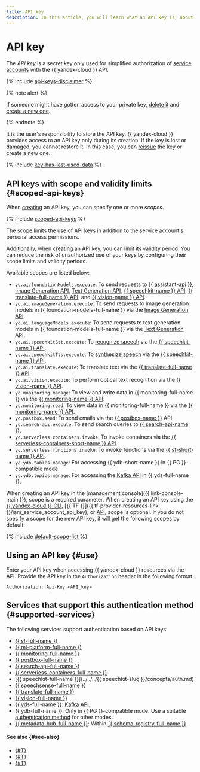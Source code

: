 ```yaml
---
title: API key
description: In this article, you will learn what an API key is, about its purpose, how to use it, and about the services supporting the API key authentication method.
---
```


# API key


The _API key_ is a secret key only used for simplified authorization of [service accounts](../users/service-accounts.md) with the {{ yandex-cloud }} API.

{% include [api-keys-disclaimer](../../../_includes/iam/api-keys-disclaimer.md) %}

{% note alert %}

If someone might have gotten access to your private key, [delete it](../../operations/authentication/manage-api-keys.md#delete-api-key) and [create a new one](../../operations/authentication/manage-api-keys.md#create-api-key).

{% endnote %}

It is the user's responsibility to store the API key. {{ yandex-cloud }} provides access to an API key only during its creation. If the key is lost or damaged, you cannot restore it. In this case, you can [reissue](../../operations/compromised-credentials.md#api-key-reissue) the key or create a new one.

{% include [key-has-last-used-data](../../../_includes/iam/key-has-last-used-data.md) %}

## API keys with scope and validity limits {#scoped-api-keys}

When [creating](../../operations/authentication/manage-api-keys.md#create-api-key) an API key, you can specify one or more _scopes_.

{% include [scoped-api-keys](../../../_includes/iam/scoped-api-keys.md) %}

The scope limits the use of API keys in addition to the service account's personal access permissions.

Additionally, when creating an API key, you can limit its validity period. You can reduce the risk of unauthorized use of your keys by configuring their scope limits and validity periods.

Available scopes are listed below:


* `yc.ai.foundationModels.execute`: To send requests to [{{ assistant-api }}](../../../foundation-models/assistants/api-ref/index.md), [Image Generation API](../../../foundation-models/image-generation/api-ref/index.md), [Text Generation API](../../../foundation-models/text-generation/api-ref/index.md), [{{ speechkit-name }} API](../../../speechkit/concepts/api.md), [{{ translate-full-name }} API](../../../translate/concepts/api.md), and [{{ vision-name }} API](../../../vision/ocr/api-ref/index.md).
* `yc.ai.imageGeneration.execute`: To send requests to image generation models in {{ foundation-models-full-name }} via the [Image Generation API](../../../foundation-models/image-generation/api-ref/index.md).
* `yc.ai.languageModels.execute`: To send requests to text generation models in {{ foundation-models-full-name }} via the [Text Generation API](../../../foundation-models/text-generation/api-ref/index.md).
* `yc.ai.speechkitStt.execute`: To [recognize speech](../../../speechkit/stt/index.md) via the [{{ speechkit-name }} API](../../../speechkit/concepts/api.md).
* `yc.ai.speechkitTts.execute`: To [synthesize speech](../../../speechkit/tts/index.md) via the [{{ speechkit-name }} API](../../../speechkit/concepts/api.md).
* `yc.ai.translate.execute`: To translate text via the [{{ translate-full-name }} API](../../../translate/concepts/api.md).
* `yc.ai.vision.execute`: To perform optical text recognition via the [{{ vision-name }} API](../../../vision/ocr/api-ref/index.md).
* `yc.monitoring.manage`: To view and write data in {{ monitoring-full-name }} via the [{{ monitoring-name }} API](../../../monitoring/api-ref/index.md).
* `yc.monitoring.read`: To view data in {{ monitoring-full-name }} via the [{{ monitoring-name }} API](../../../monitoring/api-ref/index.md).
* `yc.postbox.send`: To send emails via the [{{ postbox-name }}](../../../postbox/index.yaml) API.
* `yc.search-api.execute`: To send search queries to [{{ search-api-name }}](../../../search-api/api-ref/index.md).
* `yc.serverless.containers.invoke`: To invoke containers via the [{{ serverless-containers-short-name }} API](../../../serverless-containers/containers/api-ref/index.md).
* `yc.serverless.functions.invoke`: To invoke functions via the [{{ sf-short-name }} API](../../../functions/functions/api-ref/index.md).
* `yc.ydb.tables.manage`: For accessing {{ ydb-short-name }} in {{ PG }}-compatible mode.
* `yc.ydb.topics.manage`: For accessing the [Kafka API](../../../data-streams/kafkaapi/auth.md) in {{ yds-full-name }}.

When creating an API key in the [management console]({{ link-console-main }}), scope is a required parameter. When creating an API key using the [{{ yandex-cloud }} CLI](../../../cli/cli-ref/iam/cli-ref/api-key/create.md), [{{ TF }}]({{ tf-provider-resources-link }}/iam_service_account_api_key), or [API](../../api-ref/ApiKey/create.md), scope is optional. If you do not specify a scope for the new API key, it will get the following scopes by default:

{% include [default-scope-list](../../../_includes/iam/default-scope-list.md) %}

## Using an API key {#use}

Enter your API key when accessing {{ yandex-cloud }} resources via the API. Provide the API key in the `Authorization` header in the following format:

```
Authorization: Api-Key <API_key>
```

## Services that support this authentication method {#supported-services}

The following services support authentication based on API keys:

* [{{ sf-full-name }}](../../../functions/operations/function/auth.md)
* [{{ ml-platform-full-name }}](../../../datasphere/api-ref/authentication.md)
* [{{ monitoring-full-name }}](../../../monitoring/api-ref/authentication.md)
* [{{ postbox-full-name }}](../../../postbox/api-ref/authentication.md)
* [{{ search-api-full-name }}](../../../search-api/operations/auth.md)
* [{{ serverless-containers-full-name }}](../../../serverless-containers/)
* [{{ speechkit-full-name }}](../../../{{ speechkit-slug }}/concepts/auth.md)
* [{{ speechsense-full-name }}](../../../speechsense/api-ref/authentication.md)
* [{{ translate-full-name }}](../../../translate/api-ref/authentication.md)
* [{{ vision-full-name }}](../../../vision/api-ref/authentication.md)
* {{ yds-full-name }}: [Kafka API](../../../data-streams/kafkaapi/index.md).
* {{ ydb-full-name }}: Only in {{ PG }}-compatible mode. Use a suitable [authentication method](../../../ydb/operations/connection#auth) for other modes.
* [{{ metadata-hub-full-name }}](../../../metadata-hub/concepts/index.md): Within [{{ schema-registry-full-name }}](../../../metadata-hub/operations/connect-to-namespace.md).

#### See also {#see-also}

* [{#T}](../../operations/authentication/manage-api-keys.md#create-api-key)
* [{#T}](iam-token.md)
* [{#T}](./index.md)
